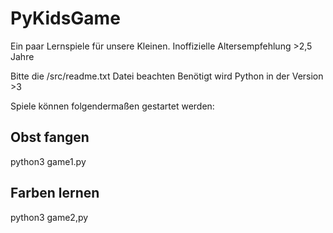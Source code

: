 # PyKidsGame
Ein paar Lernspiele für unsere Kleinen. Inoffizielle Altersempfehlung >2,5 Jahre

Bitte die /src/readme.txt Datei beachten Benötigt wird Python in der Version >3

Spiele können folgendermaßen gestartet werden: 
## Obst fangen 
python3 game1.py 
## Farben lernen 
python3 game2,py
